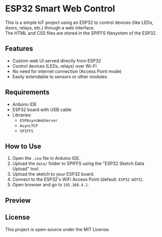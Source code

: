 # ESP32 Smart Web Control

This is a simple IoT project using an ESP32 to control devices (like LEDs, doors, relays, etc.) through a web interface.  
The HTML and CSS files are stored in the SPIFFS filesystem of the ESP32.

##  Features
- Custom web UI served directly from ESP32
- Control devices (LEDs, relays) over Wi-Fi
- No need for internet connection (Access Point mode)
- Easily extendable to sensors or other modules


##  Requirements
- Arduino IDE
- ESP32 board with USB cable
- Libraries:
  - `ESPAsyncWebServer`
  - `AsyncTCP`
  - `SPIFFS`

##  How to Use
1. Open the `.ino` file in Arduino IDE.
2. Upload the `data/` folder to SPIFFS using the "ESP32 Sketch Data Upload" tool.
3. Upload the sketch to your ESP32 board.
4. Connect to the ESP32's WiFi Access Point (default: `ESP32-WIFI`).
5. Open browser and go to `192.168.4.1`.

##  Preview

##  License
This project is open-source under the MIT License.
